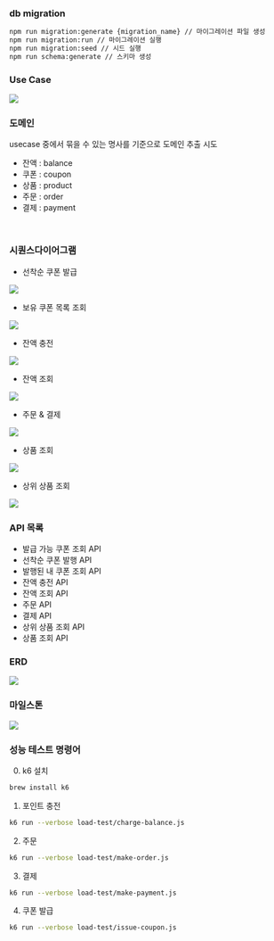 ### db migration

```bash
npm run migration:generate {migration_name} // 마이그레이션 파일 생성
npm run migration:run // 마이그레이션 실행
npm run migration:seed // 시드 실행
npm run schema:generate // 스키마 생성
```


### Use Case

![](./images/use-case-v2.png)

### 도메인
usecase 중에서 묶을 수 있는 명사를 기준으로 도메인 추출 시도

- 잔액 : balance
- 쿠폰 : coupon
- 상품 : product
- 주문 : order
- 결제 : payment

<br/>

### 시퀀스다이어그램
- 선착순 쿠폰 발급  

![](./images/issue-coupon.png)  

- 보유 쿠폰 목록 조회  

![](./images/query-own-coupon.png)  

- 잔액 충전  

![](./images/charge-balance.png)  

- 잔액 조회  

![](./images/query-balance.png)  

- 주문 & 결제  

![](./images/order-and-payment.png)  

- 상품 조회  

![](./images/query-product.png)  

- 상위 상품 조회

![](./images/query-popular-product.png)  


### API 목록
- 발급 가능 쿠폰 조회 API
- 선착순 쿠폰 발행 API
- 발행된 내 쿠폰 조회 API
- 잔액 충전 API
- 잔액 조회 API
- 주문 API
- 결제 API
- 상위 상품 조회 API
- 상품 조회 API

### ERD
![](./images/dbdiagram-erd.png)


### 마일스톤

![](./images/milestone.png)


### 성능 테스트 명령어

0. k6 설치
```bash
brew install k6
```

1. 포인트 충전
```bash
k6 run --verbose load-test/charge-balance.js
```

2. 주문

```bash
k6 run --verbose load-test/make-order.js
```

3. 결제

```bash
k6 run --verbose load-test/make-payment.js
```


4. 쿠폰 발급

```bash
k6 run --verbose load-test/issue-coupon.js
```